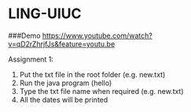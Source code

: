 # LING-UIUC

###Demo https://www.youtube.com/watch?v=qD2rZhrjfJs&feature=youtu.be 

Assignment 1:  
1. Put the txt file in the root folder (e.g. new.txt)  
2. Run the java program (hello)  
3. Type the txt file name when required (e.g. new.txt)  
4. All the dates will be printed  
